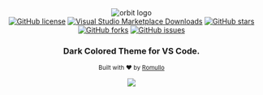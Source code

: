 <div align="center">
  <img alt="orbit logo" src="https://github.com/hiukky/orbit/raw/develop/assets/brand.png"/>
</div>
<div align="center">
  <a href="https://github.com/hiukky/orbit/blob/master/LICENSE"><img alt="GitHub license" src="https://img.shields.io/github/license/hiukky/orbit?color=%236BF178&style=flat-square"></a>
  <a href="https://marketplace.visualstudio.com/items?itemName=hiukky.orbit"><img alt="Visual Studio Marketplace Downloads" src="https://img.shields.io/visual-studio-marketplace/d/hiukky.orbit?color=A29BFE&style=flat-square"></a>
  <a href="https://github.com/hiukky/orbit/stargazers"><img alt="GitHub stars" src="https://img.shields.io/github/stars/hiukky/orbit?color=%234ab2fc&style=flat-square"></a>
  <a href="https://github.com/hiukky/orbit/network"><img alt="GitHub forks" src="https://img.shields.io/github/forks/hiukky/orbit?color=%23ff595e&style=flat-square"></a>
  <a href="https://github.com/hiukky/orbit/issues"><img alt="GitHub issues" src="https://img.shields.io/github/issues/hiukky/orbit?color=%23FFEE93&style=flat-square"></a>
  <h3 align="center">Dark Colored Theme for VS Code.</h3>
</div>

<div align="center">
  <sub>Built with ❤︎ by
  <a href="https://github.com/hiukky">Romullo</a>
  <br><br>
</div>

<div align="center">
    <img align="center" src="https://github.com/hiukky/orbit/blob/develop/packages/vscode/assets/vscode.png?raw=true" />
</div>
